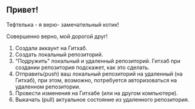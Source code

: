 ## Привет!

Тефтелька - я верю- замечательный котик!

Совершенно верно, мой дорогой друг!


1. Создали аккаунт на Гитхаб.
2. Создать локальный репозиторий.
3. "Подружить" локальный и удаленный репозиторий. Гитхаб при создании репозитория подскажет, как это сделать.
4. Отправить(push) ваш локальный репозиторий на удаленный (на Гитхаб), при этом, возможно, потребуется авторизоваться на удаленном репозитории.
5. Провести изменения на Гитхабе (или на другом компьютере).
6. Выкачать (pull) актуальное состояние из удаленного репозитория.

